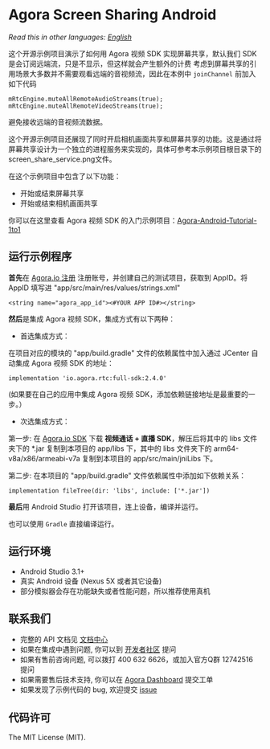 # Agora Screen Sharing Android


*Read this in other languages: [English](README.md)*

这个开源示例项目演示了如何用 Agora 视频 SDK 实现屏幕共享，默认我们 SDK 是会订阅远端流，只是不显示，但这样就会产生额外的计费
考虑到屏幕共享的引用场景大多数并不需要观看远端的音视频流，因此在本例中 `joinChannel` 前加入如下代码

```
mRtcEngine.muteAllRemoteAudioStreams(true);
mRtcEngine.muteAllRemoteVideoStreams(true);
```
避免接收远端的音视频流数据。

这个开源示例项目还展现了同时开启相机画面共享和屏幕共享的功能。这是通过将屏幕共享设计为一个独立的进程服务来实现的，具体可参考本示例项目根目录下的screen_share_service.png文件。

在这个示例项目中包含了以下功能：

- 开始或结束屏幕共享
- 开始或结束相机画面共享

你可以在这里查看 Agora 视频 SDK 的入门示例项目：[Agora-Android-Tutorial-1to1](https://github.com/AgoraIO/Basic-Video-Call/tree/master/One-to-One-Video/Agora-Android-Tutorial-1to1)

## 运行示例程序
**首先**在 [Agora.io 注册](https://dashboard.agora.io/cn/signup/) 注册账号，并创建自己的测试项目，获取到 AppID。将 AppID 填写进 "app/src/main/res/values/strings.xml"

```
<string name="agora_app_id"><#YOUR APP ID#></string>
```


**然后**是集成 Agora 视频 SDK，集成方式有以下两种：

- 首选集成方式：

在项目对应的模块的 "app/build.gradle" 文件的依赖属性中加入通过 JCenter 自动集成 Agora 视频 SDK 的地址：

```
implementation 'io.agora.rtc:full-sdk:2.4.0'
```
(如果要在自己的应用中集成 Agora 视频 SDK，添加依赖链接地址是最重要的一步。）

- 次选集成方式：

第一步: 在 [Agora.io SDK](https://www.agora.io/cn/download/) 下载 **视频通话 + 直播 SDK**，解压后将其中的 libs 文件夹下的 *.jar 复制到本项目的 app/libs 下，其中的 libs 文件夹下的 arm64-v8a/x86/armeabi-v7a 复制到本项目的 app/src/main/jniLibs 下。

第二步: 在本项目的 "app/build.gradle" 文件依赖属性中添加如下依赖关系：

```
implementation fileTree(dir: 'libs', include: ['*.jar'])
```

**最后**用 Android Studio 打开该项目，连上设备，编译并运行。

也可以使用 `Gradle` 直接编译运行。

## 运行环境
- Android Studio 3.1+
- 真实 Android 设备 (Nexus 5X 或者其它设备)
- 部分模拟器会存在功能缺失或者性能问题，所以推荐使用真机

## 联系我们

- 完整的 API 文档见 [文档中心](https://docs.agora.io/cn/)
- 如果在集成中遇到问题, 你可以到 [开发者社区](https://dev.agora.io/cn/) 提问
- 如果有售前咨询问题, 可以拨打 400 632 6626，或加入官方Q群 12742516 提问
- 如果需要售后技术支持, 你可以在 [Agora Dashboard](https://dashboard.agora.io) 提交工单
- 如果发现了示例代码的 bug, 欢迎提交 [issue](https://github.com/AgoraIO/Advanced-Video/issues)

## 代码许可

The MIT License (MIT).
